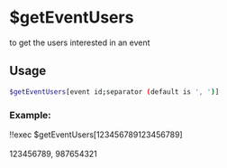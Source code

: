 # $getEventUsers

to get the users interested in an event

## Usage

```bash
$getEventUsers[event id;separator (default is ', ')]
```

### Example:
<discord-messages>
          <discord-message :bot="false" role-color="#ffcc9a" author="Member">
        !!exec $getEventUsers[123456789123456789]<br><br>
          </discord-message>
          <discord-message :bot="true" role-color="#0099ff" author="Custom Command" avatar="https://media.discordapp.net/avatars/725721249652670555/781224f90c3b841ba5b40678e032f74a.webp">
        123456789, 987654321
        </discord-message>
</discord-messages>